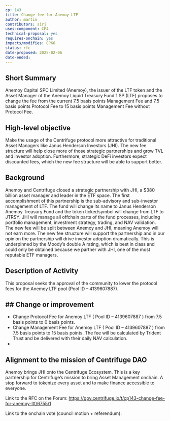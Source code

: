 ```yaml
---
cp: 143
title: Change fee for Anemoy LTF
author: martin
contributors: sirj
uses-component: CP4
technical-proposal: yes
requires-onchain: yes
impacts/modifies: CP66
status: rfc
date-proposed: 2025-02-06
date-ended: 
---
```


## Short Summary
Anemoy Capital SPC Limited (Anemoy), the issuer of the LTF token and the Asset Manager of the Anemoy Liquid Treasury Fund 1 SP (LTF) proposes to change the fee from the current 7.5 basis points Management Fee and 7.5 basis points Protocol Fee to 15 basis points Management Fee without Protocol Fee.

## High-level objective
Make the usage of the Centrifuge protocol more attractive for traditional Asset Managers like Janus Henderson Investors (JHI). The new fee structure will help close more of those strategic partnerships and grow TVL and investor adoption. Furthermore, strategic DeFi investors expect discounted fees, which the new fee structure will be able to support better.

## Background
Anemoy and Centrifuge closed a strategic partnership with JHI, a $380 billion asset manager and leader in the ETF space. The first accomplishment of this partnership is the sub-advisory and sub-investor management of LTF. The fund will change its name to Janus Henderson Anemoy Treasury Fund and the token ticker/symbol will change from LTF to JTRSY.
JHI will manage all offchain parts of the fund processes, including portfolio management, investment strategy, trading, and NAV validation. The new fee will be split between Anemoy and JHI, meaning Anemoy will not earn more.
The new fee structure will support the partnership and in our opinion the partnership will drive investor adoption dramatically. This is underpinned by the Moody’s double A rating, which is best in class and could only be obtained because we partner with JHI, one of the most reputable ETF managers.

## Description of Activity
This proposal seeks the approval of the community to lower the protocol fees for the Anemoy LTF pool (Pool ID – 4139607887).

## ## Change or improvement
- Change Protocol Fee for Anemoy LTF ( Pool ID – 4139607887 ) from 7.5 basis points to 0 basis points.
- Change Management Fee for Anemoy LTF ( Pool ID – 4139607887 ) from 7.5 basis points to 15 basis points. The fee will be calculated by Trident Trust and be delivered with their daily NAV calculation.
- 
## Alignment to the mission of Centrifuge DAO
Anemoy brings JHI onto the Centrifuge Ecosystem. This is a key partnership for Centrifuge’s mission to bring Asset Management onchain. A stop forward to tokenize every asset and to make finance accessible to everyone.

Link to the RFC on the Forum: https://gov.centrifuge.io/t/cp143-change-fee-for-anemoy-ltf/6755/1

Link to the onchain vote (council motion + referendum):
